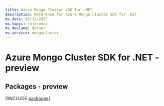 ```yaml
---
title: Azure Mongo Cluster SDK for .NET
description: Reference for Azure Mongo Cluster SDK for .NET
ms.date: 07/31/2025
ms.topic: reference
ms.devlang: dotnet
ms.service: mongocluster
---
```

# Azure Mongo Cluster SDK for .NET - preview
## Packages - preview
[!INCLUDE [packages](mongo-cluster-index.md)]